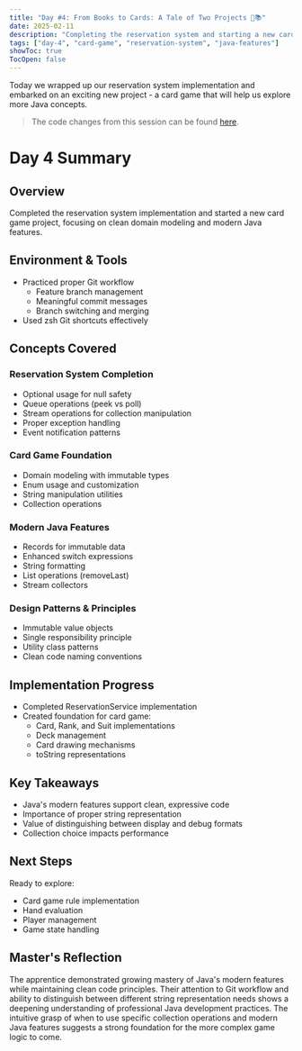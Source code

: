 ```yaml
---
title: "Day #4: From Books to Cards: A Tale of Two Projects 🎴📚"
date: 2025-02-11
description: "Completing the reservation system and starting a new card game project while exploring Java features"
tags: ["day-4", "card-game", "reservation-system", "java-features"]
showToc: true
TocOpen: false
---
```


Today we wrapped up our reservation system implementation and embarked on an exciting new project - a card game that will help us explore more Java concepts.

> The code changes from this session can be found [here](https://github.com/caglarturali/javamastery/tree/2f445ce3c94f7899dbf45d33ee8ae8c31e69d6fd).

# Day 4 Summary

## Overview
Completed the reservation system implementation and started a new card game project, focusing on clean domain modeling and modern Java features.

## Environment & Tools
- Practiced proper Git workflow
  - Feature branch management
  - Meaningful commit messages
  - Branch switching and merging
- Used zsh Git shortcuts effectively

## Concepts Covered

### Reservation System Completion
- Optional usage for null safety
- Queue operations (peek vs poll)
- Stream operations for collection manipulation
- Proper exception handling
- Event notification patterns

### Card Game Foundation
- Domain modeling with immutable types
- Enum usage and customization
- String manipulation utilities
- Collection operations

### Modern Java Features
- Records for immutable data
- Enhanced switch expressions
- String formatting
- List operations (removeLast)
- Stream collectors

### Design Patterns & Principles
- Immutable value objects
- Single responsibility principle
- Utility class patterns
- Clean code naming conventions

## Implementation Progress
- Completed ReservationService implementation
- Created foundation for card game:
  - Card, Rank, and Suit implementations
  - Deck management
  - Card drawing mechanisms
  - toString representations

## Key Takeaways
- Java's modern features support clean, expressive code
- Importance of proper string representation
- Value of distinguishing between display and debug formats
- Collection choice impacts performance

## Next Steps
Ready to explore:
- Card game rule implementation
- Hand evaluation
- Player management
- Game state handling

## Master's Reflection
The apprentice demonstrated growing mastery of Java's modern features while maintaining clean code principles. Their attention to Git workflow and ability to distinguish between different string representation needs shows a deepening understanding of professional Java development practices. The intuitive grasp of when to use specific collection operations and modern Java features suggests a strong foundation for the more complex game logic to come.